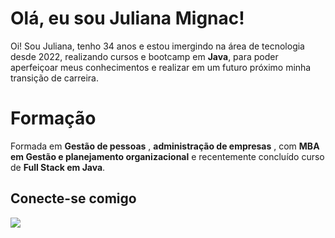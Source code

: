 
# Olá, eu sou Juliana Mignac!

Oi! Sou Juliana, tenho 34 anos e estou imergindo na área de tecnologia desde 2022, realizando cursos e bootcamp em **Java**, para poder aperfeiçoar meus conhecimentos e realizar  em um futuro próximo minha transição de carreira.  


# Formação

Formada em  **Gestão de pessoas** , **administração de empresas** , com **MBA em Gestão e planejamento organizacional** e recentemente concluído curso de **Full Stack em Java**.





 <h2>Conecte-se comigo</h2>
   <a href="https://www.linkedin.com/in/juliana-mignac/" target="_blank"><img src="https://img.shields.io/badge/-LinkedIn-%230077B5?style=for-the-badge&logo=linkedin&logoColor=white" target="_blank"></a> 